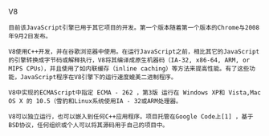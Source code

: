 
V8

	目前该JavaScript引擎已用于其它项目的开发。第一个版本随着第一个版本的Chrome与2008年9月2日发布。

	V8使用C++开发，并在谷歌浏览器中使用。在运行JavaScript之前，相比其它的JavaScript的引擎转换成字节码或解释执行，V8将其编译成原生机器码（IA-32, x86-64, ARM, or MIPS CPUs），并且使用了如内联缓存（inline caching）等方法来提高性能。有了这些功能，JavaScript程序在V8引擎下的运行速度媲美二进制程序。

	V8中实现的ECMAScript中指定 ECMA - 262 ，第3版 运行在 Windows XP和 Vista,Mac OS X 的 10.5（雪豹和Linux系统使用IA - 32或ARM处理器。

	V8可以独立运行，也可以嵌入到任何C++应用程序。项目托管在Google Code上[1] ，基于BSD协议，任何组织或个人可以将其源码用于自己的项目中。

